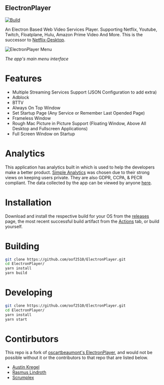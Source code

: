 ## ElectronPlayer

[![Build](https://github.com/OOF2510/ElectronPlayer/actions/workflows/build.yml/badge.svg)](https://github.com/OOF2510/ElectronPlayer/actions/workflows/build.yml)

An Electron Based Web Video Services Player. Supporting Netflix, Youtube, Twitch, Floatplane, Hulu, Amazon Prime Video And More. This is the successor to [Netflix-Desktop](https://github.com/oscartbeaumont/Netflix-Desktop).

![ElectronPlayer Menu](docs/ElectronPlayer.png)

_The app's main menu interface_

# Features

- Multiple Streaming Services Support (JSON Configuration to add extra)
- Adblock
- BTTV
- Always On Top Window
- Set Startup Page (Any Service or Remember Last Opended Page)
- Frameless Window
- Rough Mac Picture in Picture Support (Floating Window, Above All Desktop and Fullscreen Applications)
- Full Screen Window on Startup

# Analytics

This application has analytics built in which is used to help the developers make a better product. [Simple Analytics](https://simpleanalytics.com) was chosen due to their strong views on keeping users private. They are also GDPR, CCPA, & PECR compliant. The data collected by the app can be viewed by anyone [here](https://simpleanalytics.com/electronplayer.otbeaumont.me).

# Installation

Download and install the respective build for your OS from the [releases](https://github.com/oof2510/ElectronPlayer/releases) page, the most recent successful build artifact from the [Actions](https://github.com/oof2510/electronplayer/actions) tab, or build yourself.

# Building
```bash
git clone https://github.com/oof2510/ElectronPlayer.git
cd ElectronPlayer/
yarn install
yarn build
```

# Developing

```bash
git clone https://github.com/oof2510/ElectronPlayer.git
cd ElectronPlayer/
yarn install
yarn start
```

# Contirbutors
This repo is a fork of [oscartbeaumont's ElectronPlayer](https://github.com/oscartbeaumont/ElectronPlayer), and would not be possible without it or the contributors to that repo that are listed below.

- [Austin Kregel](https://github.com/austinkregel)
- [Rasmus Lindroth](https://github.com/RasmusLindroth)
- [Scrumplex](https://github.com/Scrumplex)
